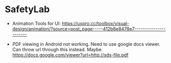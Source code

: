 # SafetyLab

- Animation Tools for UI: https://uxpro.cc/toolbox/visual-design/animation/?source=post_page-----412b8e8478e7----------------------

- PDF viewing in Android not working. Need to use google docs viewer. Can throw url through this instead. Maybe. https://docs.google.com/viewer?url=http://sds-file.pdf
